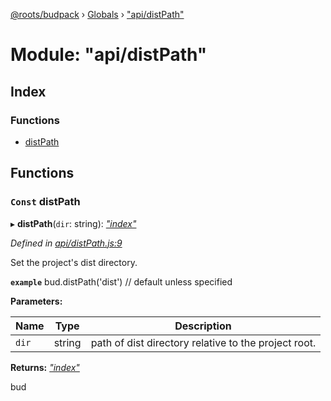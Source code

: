[@roots/budpack](../README.md) › [Globals](../globals.md) › ["api/distPath"](_api_distpath_.md)

# Module: "api/distPath"

## Index

### Functions

* [distPath](_api_distpath_.md#const-distpath)

## Functions

### `Const` distPath

▸ **distPath**(`dir`: string): *["index"](_index_.md)*

*Defined in [api/distPath.js:9](https://github.com/roots/bud-support/blob/5f43850/src/budpack/builder/api/distPath.js#L9)*

Set the project's dist directory.

**`example`** bud.distPath('dist') // default unless specified

**Parameters:**

Name | Type | Description |
------ | ------ | ------ |
`dir` | string | path of dist directory relative to the project root. |

**Returns:** *["index"](_index_.md)*

bud
